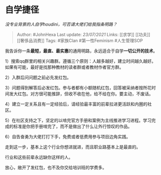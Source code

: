 # 自学捷径
*没专业背景的人自学houdini，可否请大佬们给我指条明路？*

> Author: #JohnHexa
Last update: *23/07/2021* 
Links: [[求学]] [[功夫]] [[奢侈品消费]]
Tags:  #家族Clan   #第一性Feminism #人生管理SOP 



我告诉你一条**最短，最直、最实惠**的通用明路，永远适合于自学**一切公开的技术**。

1）搜索qq群里的相关兴趣群。遵循三个原则：人越多越好，建立时间越久越好。如果有可能，最好是找那种教材的读者群或者教材作者官方群。

2）入群后问问题之前必先发红包。

3）问题得到解答后必发红包。参与者都有小额随机红包，回答被采纳者按所花时间发大红包。对方很可能推辞，但收不收在他，给不给在你。要主动，不废话。

4）建立一定关系且有一定经验后，请经验最丰富的前辈拉进更活跃和内圈的社区。

5）在社区支持之下，坚定的以啃完官方手册和案例为主线推进学习进程。学习完成的标准是你把手册啃完了，而不是做出了什么让外行惊叹的作品。

6）自告奋勇为大佬打打下手，免费或者低费用参与项目边角实践。

走到这一步，基本上这个行业你想进就进，而且职业路基本上是最直的。

行业和这些前辈永远缺你这样的人。

放心，敞开了发红包，也不及你交给培训班的学费多。



